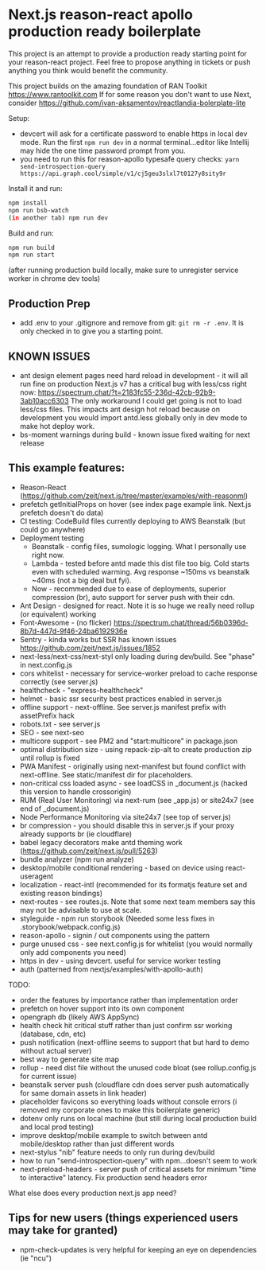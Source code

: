 # Next.js reason-react apollo production ready boilerplate 

This project is an attempt to provide a production ready starting point for your reason-react project.
Feel free to propose anything in tickets or push anything you think would benefit the community.

This project builds on the amazing foundation of RAN Toolkit https://www.rantoolkit.com
If for some reason you don't want to use Next, consider https://github.com/ivan-aksamentov/reactlandia-bolerplate-lite

Setup:
- devcert will ask for a certificate password to enable https in local dev mode.
Run the first `npm run dev` in a normal terminal...editor like Intellij may hide the one time password prompt from you.
- you need to run this for reason-apollo typesafe query checks: `yarn send-introspection-query https://api.graph.cool/simple/v1/cj5geu3slxl7t0127y8sity9r
` 

Install it and run:

```bash
npm install
npm run bsb-watch
(in another tab) npm run dev
```


Build and run:

```bash
npm run build
npm run start
```
(after running production build locally, make sure to unregister service worker in chrome dev tools)

## Production Prep
* add .env to your .gitignore and remove from git: `git rm -r .env`.  It is only checked in to give you a starting point.

## KNOWN ISSUES
* ant design element pages need hard reload in development - it will all run fine on production
Next.js v7 has a critical bug with less/css right now: https://spectrum.chat/?t=2183fc55-236d-42cb-92b9-3ab10acc6303
The only workaround I could get going is not to load less/css files.  This impacts ant design hot reload because 
on development you would import antd.less globally only in dev mode to make hot deploy work.
* bs-moment warnings during build - known issue fixed waiting for next release

## This example features:

* Reason-React (https://github.com/zeit/next.js/tree/master/examples/with-reasonml)
* prefetch getInitialProps on hover (see index page example link.  Next.js prefetch doesn't do data)
* CI testing: CodeBuild files currently deploying to AWS Beanstalk (but could go anywhere)
* Deployment testing
  * Beanstalk - config files, sumologic logging.  What I personally use right now. 
  * Lambda - tested before antd made this dist file too big. Cold starts even with scheduled warming.
    Avg response ~150ms vs beanstalk ~40ms (not a big deal but fyi).
  * Now - recommended due to ease of deployments, superior compression (br), auto support for server push with their cdn.
* Ant Design - designed for react.  Note it is so huge we really need rollup (or equivalent) working
* Font-Awesome - (no flicker) https://spectrum.chat/thread/56b0396d-8b7d-447d-9f46-24ba6192936e
* Sentry - kinda works but SSR has known issues https://github.com/zeit/next.js/issues/1852 
* next-less/next-css/next-styl only loading during dev/build.  See "phase" in next.config.js
* cors whitelist - necessary for service-worker preload to cache response correctly (see server.js)
* healthcheck - "express-healthcheck" 
* helmet - basic ssr security best practices enabled in server.js
* offline support - next-offline. See server.js manifest prefix with assetPrefix hack 
* robots.txt - see server.js
* SEO - see next-seo
* multicore support - see PM2 and "start:multicore" in package.json
* optimal distribution size - using repack-zip-alt to create production zip until rollup is fixed 
* PWA Manifest - originally using next-manifest but found conflict with next-offline.  See static/manifest dir for placeholders.
* non-critical css loaded async - see loadCSS in _document.js (hacked this version to handle crossorigin)
* RUM (Real User Monitoring) via next-rum (see _app.js) or site24x7 (see end of _document.js) 
* Node Performance Monitoring via site24x7 (see top of server.js)
* br compression - you should disable this in server.js if your proxy already supports br (ie cloudflare)
* babel legacy decorators make antd theming work (https://github.com/zeit/next.js/pull/5263)
* bundle analyzer (npm run analyze)
* desktop/mobile conditional rendering - based on device using react-useragent
* localization - react-intl (recommended for its formatjs feature set and existing reason bindings)
* next-routes - see routes.js.  Note that some next team members say this may not be advisable to use at scale.
* styleguide - npm run storybook  (Needed some less fixes in .storybook/webpack.config.js)
* reason-apollo - signin / out components using the pattern
* purge unused css - see next.config.js for whitelist (you would normally only add components you need)
* https in dev - using devcert.  useful for service worker testing
* auth (patterned from nextjs/examples/with-apollo-auth)


TODO: 
* order the features by importance rather than implementation order
* prefetch on hover support into its own component 
* opengraph db (likely AWS AppSync)
* health check hit critical stuff rather than just confirm ssr working (database, cdn, etc)
* push notification (next-offline seems to support that but hard to demo without actual server)
* best way to generate site map
* rollup - need dist file without the unused code bloat (see rollup.config.js for current issue)
* beanstalk server push (cloudflare cdn does server push automatically for same domain assets in link header)
* placeholder favicons so everything loads without console errors (i removed my corporate ones to make this boilerplate generic)
* dotenv only runs on local machine (but still during local production build and local prod testing)
* improve desktop/mobile example to switch between antd mobile/desktop rather than just different words
* next-stylus "nib" feature needs to only run during dev/build
* how to run "send-introspection-query" with npm...doesn't seem to work
* next-preload-headers - server push of critical assets for minimum "time to interactive" latency.  Fix production send headers error

What else does every production next.js app need?


## Tips for new users (things experienced users may take for granted)
- npm-check-updates is very helpful for keeping an eye on dependencies (ie "ncu")
